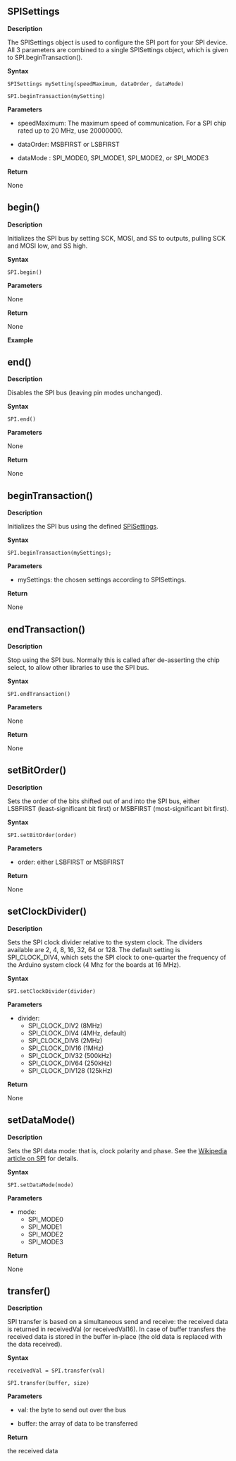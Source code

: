 ## SPISettings

**Description**

The SPISettings object is used to configure the SPI port for your SPI device. All 3 parameters are combined to a single SPISettings object, which is given to SPI.beginTransaction().

**Syntax**

`SPISettings mySetting(speedMaximum, dataOrder, dataMode)`

`SPI.beginTransaction(mySetting)`

**Parameters**

 - speedMaximum: The maximum speed of communication. For a SPI chip rated up to 20 MHz, use 20000000.

 - dataOrder: MSBFIRST or LSBFIRST

 - dataMode : SPI_MODE0, SPI_MODE1, SPI_MODE2, or SPI_MODE3

**Return**

None

## begin()

**Description**

Initializes the SPI bus by setting SCK, MOSI, and SS to outputs, pulling SCK and MOSI low, and SS high.

**Syntax**

`SPI.begin()`

**Parameters**

None

**Return**

None

**Example**

## end()

**Description**

Disables the SPI bus (leaving pin modes unchanged).

**Syntax**

`SPI.end()`

**Parameters**

None

**Return**

None

## beginTransaction()

**Description**

Initializes the SPI bus using the defined [SPISettings](#spisettings).

**Syntax**

`SPI.beginTransaction(mySettings);`

**Parameters**

 - mySettings: the chosen settings according to SPISettings.

**Return**

None

## endTransaction()

**Description**

Stop using the SPI bus. Normally this is called after de-asserting the chip select, to allow other libraries to use the SPI bus.

**Syntax**

`SPI.endTransaction()`

**Parameters**

None

**Return**

None

## setBitOrder()

**Description**

Sets the order of the bits shifted out of and into the SPI bus, either LSBFIRST (least-significant bit first) or MSBFIRST (most-significant bit first).

**Syntax**

`SPI.setBitOrder(order)`

**Parameters**

 - order: either LSBFIRST or MSBFIRST

**Return**

None

## setClockDivider()

**Description**

Sets the SPI clock divider relative to the system clock. The dividers available are 2, 4, 8, 16, 32, 64 or 128. The default setting is SPI_CLOCK_DIV4, which sets the SPI clock to one-quarter the frequency of the Arduino system clock (4 Mhz for the boards at 16 MHz).

**Syntax**

`SPI.setClockDivider(divider)`

**Parameters**

 * divider:
	* SPI_CLOCK_DIV2 (8MHz)
	* SPI_CLOCK_DIV4 (4MHz, default)
	* SPI_CLOCK_DIV8 (2MHz)
	* SPI_CLOCK_DIV16 (1MHz)
	* SPI_CLOCK_DIV32 (500kHz) 
	* SPI_CLOCK_DIV64 (250kHz)
	* SPI_CLOCK_DIV128 (125kHz)

**Return**

None

## setDataMode()

**Description**

Sets the SPI data mode: that is, clock polarity and phase. See the [Wikipedia article on SPI](http://en.wikipedia.org/wiki/Serial_Peripheral_Interface_Bus) for details.

**Syntax**

`SPI.setDataMode(mode)`

**Parameters**

 * mode:	
 	* SPI_MODE0
 	* SPI_MODE1
 	* SPI_MODE2
 	* SPI_MODE3

**Return**

None

## transfer()

**Description**

SPI transfer is based on a simultaneous send and receive: the received data is returned in receivedVal (or receivedVal16). In case of buffer transfers the received data is stored in the buffer in-place (the old data is replaced with the data received).

**Syntax**

`receivedVal = SPI.transfer(val)`

`SPI.transfer(buffer, size)`

**Parameters**

 - val: the byte to send out over the bus

 - buffer: the array of data to be transferred

**Return**

the received data
